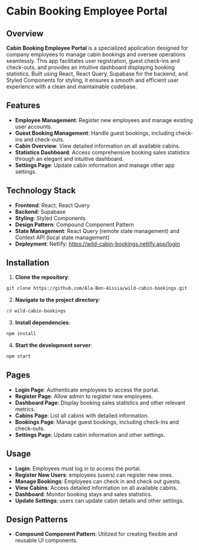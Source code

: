 # Cabin Booking Employee Portal

## Overview
**Cabin Booking Employee Portal** is a specialized application designed for company employees to manage cabin bookings and oversee operations seamlessly. This app facilitates user registration, guest check-ins and check-outs, and provides an intuitive dashboard displaying booking statistics. Built using React, React Query, Supabase for the backend, and Styled Components for styling, it ensures a smooth and efficient user experience with a clean and maintainable codebase.

## Features
- **Employee Management**: Register new employees and manage existing user accounts.
- **Guest Booking Management**: Handle guest bookings, including check-ins and check-outs.
- **Cabin Overview**: View detailed information on all available cabins.
- **Statistics Dashboard**: Access comprehensive booking sales statistics through an elegant and intuitive dashboard.
- **Settings Page**: Update cabin information and manage other app settings.

## Technology Stack
- **Frontend**: React, React Query
- **Backend**: Supabase
- **Styling**: Styled Components
- **Design Pattern**: Compound Component Pattern
- **State Management**: React Query (remote state management) and Context API (local state management)
- **Deployment**: Netlify: https://wild-cabin-bookings.netlify.app/login

## Installation
1. **Clone the repository**:
  ```bash
  git clone https://github.com/Ala-Ben-Aissia/wild-cabin-bookings.git
  ```

2. **Navigate to the project directory**:
  ```bash
  cd wild-cabin-bookings
  ```

3. **Install dependencies**:
  ```bash
  npm install
  ```

4. **Start the development server**:
  ```bash
  npm start
  ```

## Pages
  - **Login Page**: Authenticate employees to access the portal.
  - **Register Page**: Allow admin to register new employees.
  - **Dashboard Page**: Display booking sales statistics and other relevant metrics.
  - **Cabins Page**: List all cabins with detailed information.
  - **Bookings Page**: Manage guest bookings, including check-ins and check-outs.
  - **Settings Page**: Update cabin information and other settings.

## Usage
  - **Login**: Employees must log in to access the portal.
  - **Register New Users**: employees (users) can register new ones.
  - **Manage Bookings**: Employees can check in and check out guests.
  - **View Cabins**: Access detailed information on all available cabins.
  - **Dashboard**: Monitor booking stays and sales statistics.
  - **Update Settings**: users can update cabin details and other settings.

## Design Patterns
  - **Compound Component Pattern**: Utilized for creating flexible and reusable UI components.
